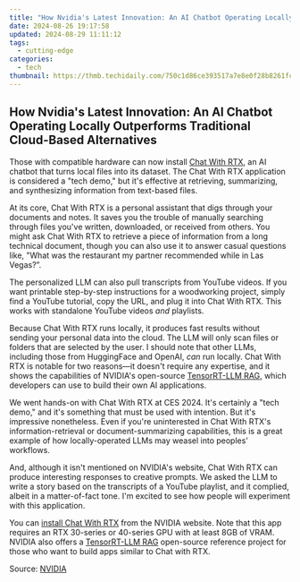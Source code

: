 ```yaml
---
title: "How Nvidia's Latest Innovation: An AI Chatbot Operating Locally Outperforms Traditional Cloud-Based Alternatives"
date: 2024-08-26 19:17:58
updated: 2024-08-29 11:11:12
tags:
  - cutting-edge
categories:
  - tech
thumbnail: https://thmb.techidaily.com/750c1d86ce393517a7e8e0f28b8261fcac89b61944729e317e412d6180bd4eb2.jpg
---
```


## How Nvidia's Latest Innovation: An AI Chatbot Operating Locally Outperforms Traditional Cloud-Based Alternatives

Those with compatible hardware can now install [Chat With RTX](http://www.nvidia.com/en-us/ai-on-rtx/chat-with-rtx-generative-ai/), an AI chatbot that turns local files into its dataset. The Chat With RTX application is considered a "tech demo," but it's effective at retrieving, summarizing, and synthesizing information from text-based files.

 At its core, Chat With RTX is a personal assistant that digs through your documents and notes. It saves you the trouble of manually searching through files you've written, downloaded, or received from others. You might ask Chat With RTX to retrieve a piece of information from a long technical document, though you can also use it to answer casual questions like, "What was the restaurant my partner recommended while in Las Vegas?”.

 The personalized LLM can also pull transcripts from YouTube videos. If you want printable step-by-step instructions for a woodworking project, simply find a YouTube tutorial, copy the URL, and plug it into Chat With RTX. This works with standalone YouTube videos _and_ playlists.

 Because Chat With RTX runs locally, it produces fast results without sending your personal data into the cloud. The LLM will only scan files or folders that are selected by the user. I should note that other LLMs, including those from HuggingFace and OpenAI, _can_ run locally. Chat With RTX is notable for two reasons—it doesn't require any expertise, and it shows the capabilities of NVIDIA's open-source [TensorRT-LLM RAG](https://blogs.nvidia.com/blog/what-is-retrieval-augmented-generation/), which developers can use to build their own AI applications.

 We went hands-on with Chat With RTX at CES 2024\. It's certainly a "tech demo," and it's something that must be used with intention. But it's impressive nonetheless. Even if you're uninterested in Chat With RTX's information-retrieval or document-summarizing capabilities, this is a great example of how locally-operated LLMs may weasel into peoples' workflows.

 And, although it isn't mentioned on NVIDIA's website, Chat With RTX can produce interesting responses to creative prompts. We asked the LLM to write a story based on the transcripts of a YouTube playlist, and it complied, albeit in a matter-of-fact tone. I'm excited to see how people will experiment with this application.

 You can [install Chat With RTX](https://www.nvidia.com/en-us/ai-on-rtx/chat-with-rtx-generative-ai/) from the NVIDIA website. Note that this app requires an RTX 30-series or 40-series GPU with at least 8GB of VRAM. NVIDIA also offers a [TensorRT-LLM RAG](https://github.com/NVIDIA/trt-llm-rag-windows) open-source reference project for those who want to build apps similar to Chat with RTX.

 Source: [NVIDIA](https://blogs.nvidia.com/blog/chat-with-rtx-available-now/)

<ins class="adsbygoogle"
     style="display:block"
     data-ad-format="autorelaxed"
     data-ad-client="ca-pub-7571918770474297"
     data-ad-slot="1223367746"></ins>



<ins class="adsbygoogle"
     style="display:block"
     data-ad-client="ca-pub-7571918770474297"
     data-ad-slot="8358498916"
     data-ad-format="auto"
     data-full-width-responsive="true"></ins>
